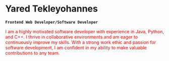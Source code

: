 # Yared Tekleyohannes

**`Frontend Web Developer/Software Developer`**
<!--
**duyared/duyared** is a ✨ _special_ ✨ repository because its `README.md` (this file) appears on your GitHub profile.

Here are some ideas to get you started:

- 🔭 I’m currently working on ...
- 🌱 I’m currently learning ...
- 👯 I’m looking to collaborate on ...
- 🤔 I’m looking for help with ...
- 💬 Ask me about ...
- 📫 How to reach me: ...
- 😄 Pronouns: ...
- ⚡ Fun fact: ...

[![Anurag's GitHub stats](https://github-readme-stats.vercel.app/api?username=duyared&show_icons=true)](https://github.com/anuraghazra/github-readme-stats)

-->

<span style="color:red">I am a highly motivated software developer with experience in Java, Python, and C++. I thrive in collaborative environments and am eager to continuously improve my skills. With a strong work ethic and passion for software development, I am confident in my ability to make valuable contributions to any team.</span>
